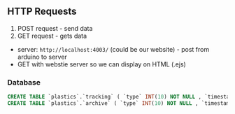 ## HTTP Requests
1. POST request - send data
2. GET request - gets data

* server: `http://localhost:4003/` (could be our website) - post from arduino to server
* GET with webstie server so we can display on HTML (.ejs)

### Database
```sql
CREATE TABLE `plastics`.`tracking` ( `type` INT(10) NOT NULL , `timestamp` DATETIME NOT NULL ) ENGINE = InnoDB;
CREATE TABLE `plastics`.`archive` ( `type` INT(10) NOT NULL , `timestamp` DATETIME NOT NULL ) ENGINE = InnoDB;

```